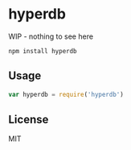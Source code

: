 # hyperdb

WIP - nothing to see here

```
npm install hyperdb
```

## Usage

``` js
var hyperdb = require('hyperdb')
```

## License

MIT
